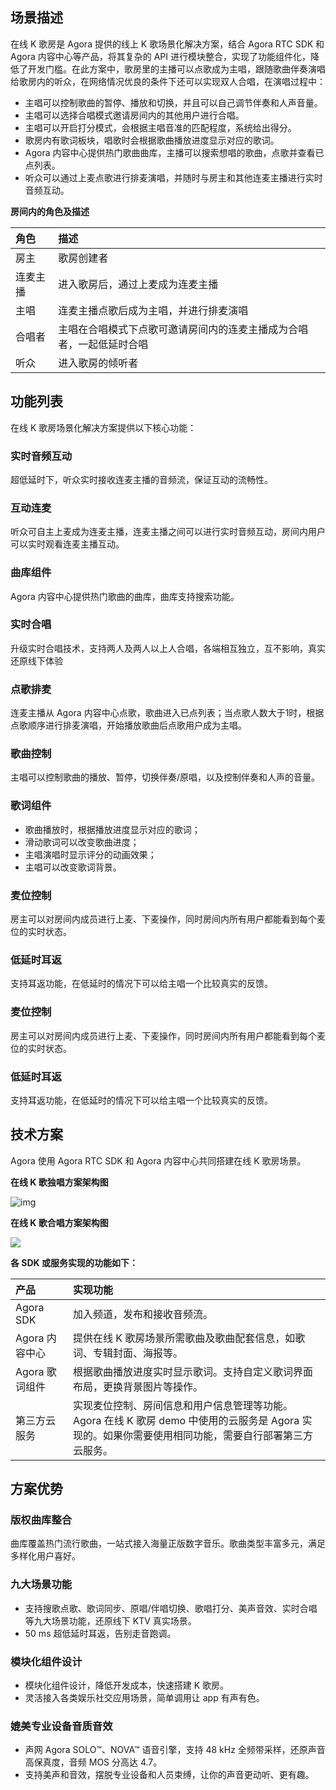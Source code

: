 ## 场景描述

在线 K 歌房是 Agora 提供的线上 K 歌场景化解决方案，结合 Agora RTC SDK 和 Agora 内容中心等产品，将其复杂的 API 进行模块整合，实现了功能组件化，降低了开发门槛。在此方案中，歌房里的主播可以点歌成为主唱，跟随歌曲伴奏演唱给歌房内的听众，在网络情况优良的条件下还可以实现双人合唱，在演唱过程中：

- 主唱可以控制歌曲的暂停、播放和切换，并且可以自己调节伴奏和人声音量。
- 主唱可以选择合唱模式邀请房间内的其他用户进行合唱。
- 主唱可以开启打分模式，会根据主唱音准的匹配程度，系统给出得分。
- 歌房内有歌词板块，唱歌时会根据歌曲播放进度显示对应的歌词。
- Agora 内容中心提供热门歌曲曲库，主播可以搜索想唱的歌曲，点歌并查看已点列表。
- 听众可以通过上麦点歌进行排麦演唱，并随时与房主和其他连麦主播进行实时音频互动。

**房间内的角色及描述**

| 角色     | 描述                                                         |
| :------- | :----------------------------------------------------------- |
| 房主     | 歌房创建者                                                   |
| 连麦主播 | 进入歌房后，通过上麦成为连麦主播                             |
| 主唱     | 连麦主播点歌后成为主唱，并进行排麦演唱                       |
| 合唱者   | 主唱在合唱模式下点歌可邀请房间内的连麦主播成为合唱者，一起低延时合唱 |
| 听众     | 进入歌房的倾听者                                             |

## 功能列表

在线 K 歌房场景化解决方案提供以下核心功能：

### 实时音频互动

超低延时下，听众实时接收连麦主播的音频流，保证互动的流畅性。

### 互动连麦

听众可自主上麦成为连麦主播，连麦主播之间可以进行实时音频互动，房间内用户可以实时观看连麦主播互动。

### 曲库组件

Agora 内容中心提供热门歌曲的曲库，曲库支持搜索功能。

### 实时合唱

升级实时合唱技术，支持两人及两人以上人合唱，各端相互独立，互不影响，真实还原线下体验

### 点歌排麦

连麦主播从 Agora 内容中心点歌，歌曲进入已点列表；当点歌人数大于1时，根据点歌顺序进行排麦演唱，开始播放歌曲后点歌用户成为主唱。

### 歌曲控制

主唱可以控制歌曲的播放、暂停，切换伴奏/原唱，以及控制伴奏和人声的音量。

### 歌词组件

- 歌曲播放时，根据播放进度显示对应的歌词；
- 滑动歌词可以改变歌曲进度；
- 主唱演唱时显示评分的动画效果；
- 主唱可以改变歌词背景。

### 麦位控制

房主可以对房间内成员进行上麦、下麦操作，同时房间内所有用户都能看到每个麦位的实时状态。

### 低延时耳返

支持耳返功能，在低延时的情况下可以给主唱一个比较真实的反馈。

### 麦位控制

房主可以对房间内成员进行上麦、下麦操作，同时房间内所有用户都能看到每个麦位的实时状态。

### 低延时耳返

支持耳返功能，在低延时的情况下可以给主唱一个比较真实的反馈。

## 技术方案

Agora 使用 Agora RTC SDK 和 Agora 内容中心共同搭建在线 K 歌房场景。

**在线 K 歌独唱方案架构图**

![img](https://web-cdn.agora.io/docs-files/1630049922164)

**在线 K 歌合唱方案架构图**

![](https://web-cdn.agora.io/docs-files/1652092393522)


**各 SDK 或服务实现的功能如下：**

| 产品           | 实现功能                                                     |
| :------------- | :----------------------------------------------------------- |
|Agora SDK  | 加入频道，发布和接收音频流。                            |
| Agora 内容中心 | 提供在线 K 歌房场景所需歌曲及歌曲配套信息，如歌词、专辑封面、海报等。 |
| Agora 歌词组件 | 根据歌曲播放进度实时显示歌词。支持自定义歌词界面布局，更换背景图片等操作。 |
| 第三方云服务   | 实现麦位控制、房间信息和用户信息管理等功能。<br>Agora 在线 K 歌房 demo 中使用的云服务是 Agora 实现的。如果你需要使用相同功能，需要自行部署第三方云服务。 |

## 方案优势

### 版权曲库整合

曲库覆盖热门流行歌曲，一站式接入海量正版数字音乐。歌曲类型丰富多元，满⾜多样化⽤户喜好。

### 九大场景功能

- 支持搜歌点歌、歌词同步、原唱/伴唱切换、歌唱打分、美声音效、实时合唱等九大场景功能，还原线下 KTV 真实场景。
- 50 ms 超低延时耳返，告别走音跑调。

### 模块化组件设计

- 模块化组件设计，降低开发成本，快速搭建 K 歌房。
- 灵活接入各类娱乐社交应用场景，简单调用让 app 有声有色。

### 媲美专业设备音质音效

- 声网 Agora SOLO™、NOVA™ 语音引擎，支持 48 kHz 全频带采样，还原声音高保真度，音频 MOS 分高达 4.7。
- 支持美声和音效，摆脱专业设备和人员束缚，让你的声音更动听、更有趣。